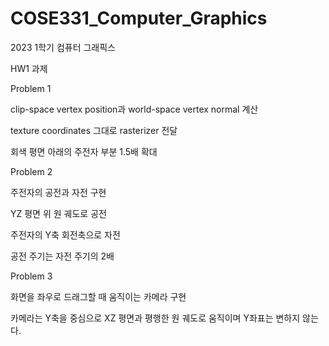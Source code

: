# COSE331_Computer_Graphics
2023 1학기 컴퓨터 그래픽스

HW1 과제

Problem 1

clip-space vertex position과 world-space vertex normal 계산

texture coordinates 그대로 rasterizer 전달

회색 평면 아래의 주전자 부분 1.5배 확대


Problem 2

주전자의 공전과 자전 구현

YZ 평면 위 원 궤도로 공전

주전자의 Y축 회전축으로 자전

공전 주기는 자전 주기의 2배


Problem 3

화면을 좌우로 드래그할 때 움직이는 카메라 구현

카메라는 Y축을 중심으로 XZ 평면과 평행한 원 궤도로 움직이며 Y좌표는 변하지 않는다.

